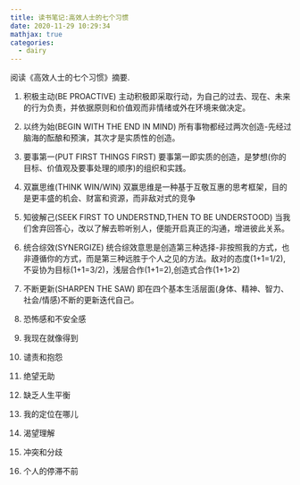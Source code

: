 ```yaml
---
title: 读书笔记:高效人士的七个习惯
date: 2020-11-29 10:29:34
mathjax: true
categories:
  - dairy
---
```

阅读《高效人士的七个习惯》摘要.
<!-- more -->
1. 积极主动(BE PROACTIVE)
主动积极即采取行动，为自己的过去、现在、未来的行为负责，并依据原则和价值观而非情绪或外在环境来做决定。
2. 以终为始(BEGIN WITH THE END IN MIND)
所有事物都经过两次创造-先经过脑海的酝酿和预演，其次才是实质性的创造。
3. 要事第一(PUT FIRST THINGS FIRST)
要事第一即实质的创造，是梦想(你的目标、价值观及要事处理的顺序)的组织和实践。
1. 双赢思维(THINK WIN/WIN)
双赢思维是一种基于互敬互惠的思考框架，目的是更丰盛的机会、财富和资源，而非敌对式的竞争
5. 知彼解己(SEEK FIRST TO UNDERSTND,THEN TO BE UNDERSTOOD)
当我们舍弃回答心，改以了解去聆听别人，便能开启真正的沟通，增进彼此关系。
6. 统合综效(SYNERGIZE)
统合综效意思是创造第三种选择-非按照我的方式，也非遵循你的方式，而是第三种远胜于个人之见的方法。敌对的态度(1+1=1/2),不妥协为目标(1+1=3/2)，浅层合作(1+1=2),创造式合作(1+1>2)
7. 不断更新(SHARPEN THE SAW)
即在四个基本生活层面(身体、精神、智力、社会/情感)不断的更新迭代自己。

7. 恐怖感和不安全感
8. 我现在就像得到
9.  谴责和抱怨
10. 绝望无助
11. 缺乏人生平衡
12. 我的定位在哪儿
13. 渴望理解
14. 冲突和分歧
15. 个人的停滞不前